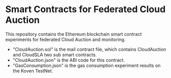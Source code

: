 # Smart Contracts for Federated Cloud Auction
This repository contains the Ethereum blockchain smart contract experiments for federated Cloud Auction and monitoring.
- "CloudAuction.sol" is the mail contract file, which contains CloudAuction and CloudSLA two sub smart contracts.
- "CloudAuction.json" is the ABI code for this contract.
- "GasConsumption.json" is the gas consumption experiment results on the Koven TestNet. 
